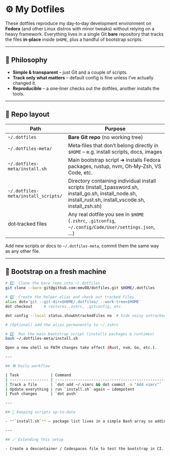 # ⚙️ My Dotfiles

These dotfiles reproduce my day‑to‑day development environment on **Fedora** (and other Linux distros with minor tweaks) without relying on a heavy framework. Everything lives in a single Git **bare** repository that tracks the files **in‑place** inside `$HOME`, plus a handful of bootstrap scripts.

---

## 🧩 Philosophy

- **Simple & transparent** – just Git and a couple of scripts.
- **Track only what matters** – default config is fine unless I’ve actually changed it.
- **Reproducible** – a one‑liner checks out the dotfiles, another installs the tools.

---

## 📂 Repo layout

| Path                                | Purpose                                                                                                                                                    |
| ----------------------------------- | ---------------------------------------------------------------------------------------------------------------------------------------------------------- |
| `~/.dotfiles`                       | **Bare Git repo** (no working tree)                                                                                                                        |
| `~/.dotfiles-meta/`                 | Meta‑files that don’t belong directly in `$HOME` – e.g. install scripts, docs, images                                                                      |
| `~/.dotfiles-meta/install.sh`       | Main bootstrap script ➜ installs Fedora packages, rustup, nvm, Oh‑My‑Zsh, VS Code, etc.                                                                    |
| `~/.dotfiles-meta/install_scripts/` | Directory containing individual install scripts (install_1password.sh, install_go.sh, install_node.sh, install_rust.sh, install_vscode.sh, install_zsh.sh) |
| dot‑tracked files                   | Any real dotfile you see in `$HOME` (`.zshrc`, `.gitconfig`, `~/.config/Code/User/settings.json`, …)                                                       |

Add new scripts or docs to `~/.dotfiles-meta`, commit them the same way as any other file.

---

## 🚀 Bootstrap on a fresh machine

```bash
# 1️⃣  Clone the bare repo into ~/.dotfiles
git clone --bare git@github.com:mmv08/dotfiles.git $HOME/.dotfiles

# 2️⃣  Create the helper alias and check out tracked files
alias dot='git --git-dir=$HOME/.dotfiles/ --work-tree=$HOME'
dot checkout     # restores .zshrc, .gitconfig, etc.

dot config --local status.showUntrackedFiles no  # hide noisy untracked entries

# (Optional) add the alias permanently to ~/.zshrc

# 3️⃣  Run the main bootstrap script (installs packages & runtimes)
bash ~/.dotfiles-meta/install.sh

Open a new shell so PATH changes take effect (Rust, nvm, Go, etc.).

---

## 🛠️ Daily workflow

| Task              | Command                                               |
| ----------------- | ----------------------------------------------------- |
| Track a file      | `dot add ~/.vimrc && dot commit -m "Add vimrc"`       |
| Update everything | run `install.sh` again – idempotent                   |
| Push changes      | `dot push`                                            |

---

## 🔄 Keeping scripts up‑to‑date

- **`install.sh`** – package list lives in a simple Bash array so adding/removing tools is one edit.

---

## 🪄 Extending this setup

- Create a devcontainer / Codespaces file to test the bootstrap in CI.
```
